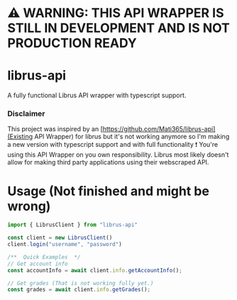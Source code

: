 # ⚠️ WARNING: THIS API WRAPPER IS STILL IN DEVELOPMENT AND IS NOT PRODUCTION READY

# librus-api
A fully functional Librus API wrapper with typescript support.

### Disclaimer
This project was inspired by an [https://github.com/Mati365/librus-api](Existing API Wrapper) for librus but it's not working anymore so I'm making a new version with typescript support and with full functionality
❗ You're using this API Wrapper on you own responsibility. Librus most likely doesn't allow for making third party applications using their webscraped API.

# Usage (Not finished and might be wrong)
```ts
import { LibrusClient } from "librus-api"

const client = new LibrusClient()
client.login("username", "password")

/**  Quick Examples  */
// Get account info
const accountInfo = await client.info.getAccountInfo();

// Get grades (That is not working fully yet.)
const grades = await client.info.getGrades();
```